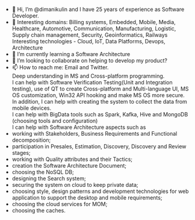 - 👋 Hi, I’m @dimanikulin and I have 25 years of experience as Software Developer.
- 👀 Interesting domains: Billing systems, Embedded, Mobile, Media, Healthcare, Automotive, Communication, Manufacturing, Logistic, Supply chain management, Security, Geoinformatics, Railways
Interesting technologies - Cloud, IoT, Data Platforms, Devops, Architecture
- 🌱 I’m currently learning a Software Architecture
- 💞️ I’m looking to collaborate on helping to develop my product?
- 📫 How to reach me: Email and Twitter.   
Deep understanding in MS and Cross-platform programming.   
I can help with Software Verification Testing(Unit and Integration testing), use of QT to create Cross-platform and Multi-language UI, MS OS customization, Win32 API hooking and make MS OS more secure.    
In addition, I can help with creating the system to collect the data from mobile devices.    
I can help with BigData tools such as Spark, Kafka, Hive and MongoDB (choosing tools and configuration)      
I can help with Software Architecture aspects such as   
-	working with Stakeholders, Business Requirements and Functional decomposition;
-	participation in Presales, Estimation, Discovery, Discovery and Review stages;
-	working with Quality attributes and their Tactics;
-	creation the Software Architecture Document;  
-	choosing the NoSQL DB;
-	designing the Search system;
-	securing the system on cloud to keep private data;
-	choosing style, design patterns and development technologies for web application to support the desktop and mobile requirements;
-	choosing the cloud services for MOM;
-	choosing the caches.
